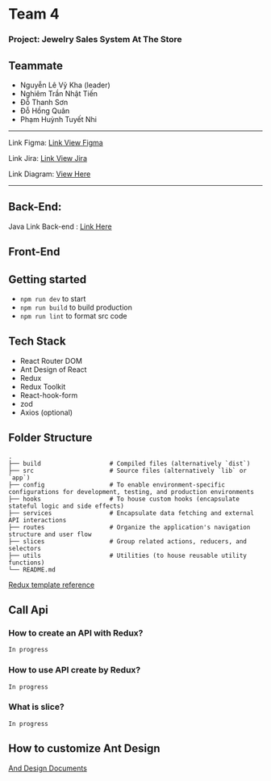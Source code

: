 # Team 4

### Project: Jewelry Sales System At The Store

## Teammate

- Nguyễn Lê Vỹ Kha (leader)
- Nghiêm Trần Nhật Tiến
- Đỗ Thanh Sơn
- Đỗ Hồng Quân
- Phạm Huỳnh Tuyết Nhi

---

Link Figma: [Link View Figma](https://www.figma.com/file/uqPXf40X6TLQhmqYEFGfVP/Giao-di%E1%BB%87n-website?type=design&node-id=0%3A1&mode=design&t=2v8CKjdTMGAppgRv-1)

Link Jira: [Link View Jira](https://fpt-khanlvse172879.atlassian.net/jira/software/projects/SJSSAS/boards/3?atlOrigin=eyJpIjoiMTg2NTU2MjRhNWM5NDYxMmE0YjhiNDVhOTIzZjA3ZjEiLCJwIjoiaiJ9)

Link Diagram: [View Here](https://drawsql.app/teams/sonteam-1/diagrams/jewelry-sales-diagram)

---

## Back-End:

Java
Link Back-end : [Link Here](https://github.com/doson200220/swp391-BE)

## Front-End

## Getting started

- `npm run dev` to start
- `npm run build` to build production
- `npm run lint` to format src code

## Tech Stack

- React Router DOM
- Ant Design of React
- Redux
- Redux Toolkit
- React-hook-form
- zod
- Axios (optional)

## Folder Structure

    .
    ├── build                   # Compiled files (alternatively `dist`)
    ├── src                     # Source files (alternatively `lib` or `app`)
    ├── config                  # To enable environment-specific configurations for development, testing, and production environments
    ├── hooks                   # To house custom hooks (encapsulate stateful logic and side effects)
    ├── services                # Encapsulate data fetching and external API interactions
    ├── routes                  # Organize the application's navigation structure and user flow
    ├── slices                  # Group related actions, reducers, and selectors
    ├── utils                   # Utilities (to house reusable utility functions)
    └── README.md

[Redux template reference](<[#heading-ids](https://github.com/reduxjs/redux-templates/blob/master/packages/vite-template-redux/src/features/counter/counterSlice.ts)>)

## Call Api

### How to create an API with Redux?

    In progress

### How to use API create by Redux?

    In progress

### What is slice?

    In progress

## How to customize Ant Design

[And Design Documents](https://ant.design/docs/react/customize-theme)
